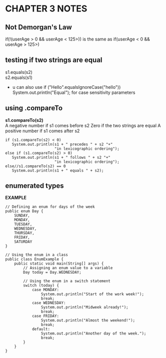 # CHAPTER 3 NOTES

## Not Demorgan's Law
if(!(userAge > 0 && userAge < 125>))
is the same as 
if(userAge < 0 && userAge > 125>)

## testing if two strings are equal
s1.equals(s2) <br>
s2.equals(s1) <br>
- u can also use
if ("Hello".equalsIgnoreCase("hello"))
     System.out.println("Equal");
for case sensitivity parameters

## using .compareTo
**s1.compareTo(s2)** <br>
A negative number if s1 comes before s2
Zero if the two strings are equal
A positive number if s1 comes after s2

```
if (s1.compareTo(s2) < 0)
   System.out.println(s1 + " precedes " + s2 "+"
                      "in lexicographic ordering");
else if (s1.compareTo(s2) > 0)
   System.out.println(s1 + " follows " + s2 "+"
                      "in lexicographic ordering");
else//s1.compareTo(s2) == 0
   System.out.println(s1 + " equals " + s2);
```
## enumerated types
**EXAMPLE**
```
// Defining an enum for days of the week
public enum Day {
    SUNDAY,
    MONDAY,
    TUESDAY,
    WEDNESDAY,
    THURSDAY,
    FRIDAY,
    SATURDAY
}

// Using the enum in a class
public class EnumExample {
    public static void main(String[] args) {
        // Assigning an enum value to a variable
        Day today = Day.WEDNESDAY;

        // Using the enum in a switch statement
        switch (today) {
            case MONDAY:
                System.out.println("Start of the work week!");
                break;
            case WEDNESDAY:
                System.out.println("Midweek already!");
                break;
            case FRIDAY:
                System.out.println("Almost the weekend!");
                break;
            default:
                System.out.println("Another day of the week.");
                break;
        }
    }
}

```
